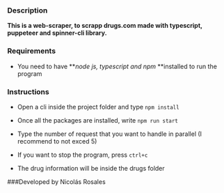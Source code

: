 ### Description

**This is a web-scraper, to scrapp drugs.com made with typescript, puppeteer and spinner-cli library.**

### Requirements
- You need to have ***node js, typescript and npm* **installed to run the program

### Instructions
- Open a cli inside the project folder and type `npm install`

- Once all the packages are installed, write `npm run start`

- Type the number of request that you want to handle in parallel (I recommend to not exced 5)

- If you want to stop the program, press `ctrl+c`

- The drug information will be inside the drugs folder

###Developed  by Nicolás Rosales
